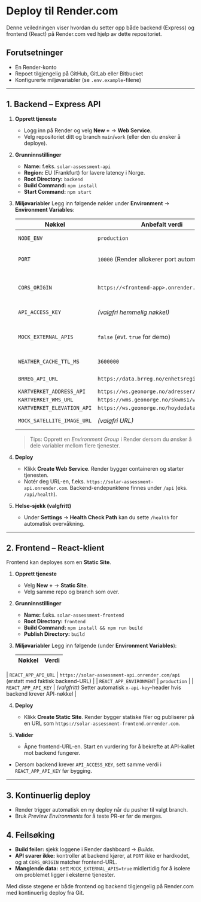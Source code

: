 # Deploy til Render.com

Denne veiledningen viser hvordan du setter opp både backend (Express) og frontend (React) på Render.com ved hjelp av dette repositoriet.

## Forutsetninger
- En Render-konto
- Repoet tilgjengelig på GitHub, GitLab eller Bitbucket
- Konfigurerte miljøvariabler (se `.env.example`-filene)

---

## 1. Backend – Express API

1. **Opprett tjeneste**
   - Logg inn på Render og velg **New +** → **Web Service**.
   - Velg repositoriet ditt og branch `main`/`work` (eller den du ønsker å deploye).

2. **Grunninnstillinger**
   - **Name:** f.eks. `solar-assessment-api`
   - **Region:** EU (Frankfurt) for lavere latency i Norge.
   - **Root Directory:** `backend`
   - **Build Command:** `npm install`
   - **Start Command:** `npm start`

3. **Miljøvariabler**
   Legg inn følgende nøkler under **Environment** → **Environment Variables**:
   
   | Nøkkel | Anbefalt verdi | Beskrivelse |
   | --- | --- | --- |
   | `NODE_ENV` | `production` | Setter produksjonsmodus |
   | `PORT` | `10000` (Render allokerer port automatisk) | Render overstyrer automatisk, men setter en default |
   | `CORS_ORIGIN` | `https://<frontend-app>.onrender.com` | Tillatt opprinnelse (legg til flere separert med komma) |
   | `API_ACCESS_KEY` | *(valgfri hemmelig nøkkel)* | Påkrevd for å låse API-et |
   | `MOCK_EXTERNAL_APIS` | `false` (evt. `true` for demo) | Om API-et skal bruke mock-data hvis eksterne tjenester feiler |
   | `WEATHER_CACHE_TTL_MS` | `3600000` | Cache-lengde for værdata |
   | `BRREG_API_URL` | `https://data.brreg.no/enhetsregisteret/api` | Kan endres ved behov |
   | `KARTVERKET_ADDRESS_API` | `https://ws.geonorge.no/adresser/v1` |  |
   | `KARTVERKET_WMS_URL` | `https://wms.geonorge.no/skwms1/wms.nib` |  |
   | `KARTVERKET_ELEVATION_API` | `https://ws.geonorge.no/hoydedata/v1` |  |
   | `MOCK_SATELLITE_IMAGE_URL` | *(valgfri URL)* | Bruk statisk bilde i mock-modus |

   > Tips: Opprett en *Environment Group* i Render dersom du ønsker å dele variabler mellom flere tjenester.

4. **Deploy**
   - Klikk **Create Web Service**. Render bygger containeren og starter tjenesten.
   - Notér deg URL-en, f.eks. `https://solar-assessment-api.onrender.com`. Backend-endepunktene finnes under `/api` (eks. `/api/health`).

5. **Helse-sjekk (valgfritt)**
   - Under **Settings** → **Health Check Path** kan du sette `/health` for automatisk overvåkning.

---

## 2. Frontend – React-klient

Frontend kan deployes som en **Static Site**.

1. **Opprett tjeneste**
   - Velg **New +** → **Static Site**.
   - Velg samme repo og branch som over.

2. **Grunninnstillinger**
   - **Name:** f.eks. `solar-assessment-frontend`
   - **Root Directory:** `frontend`
   - **Build Command:** `npm install && npm run build`
   - **Publish Directory:** `build`

3. **Miljøvariabler**
   Legg inn følgende (under **Environment Variables**):
   
   | Nøkkel | Verdi |
   | --- | --- |
| `REACT_APP_API_URL` | `https://solar-assessment-api.onrender.com/api` (erstatt med faktisk backend-URL) |
| `REACT_APP_ENVIRONMENT` | `production` |
| `REACT_APP_API_KEY` | *(valgfritt)* Setter automatisk `x-api-key`-header hvis backend krever API-nøkkel |

4. **Deploy**
   - Klikk **Create Static Site**. Render bygger statiske filer og publiserer på en URL som `https://solar-assessment-frontend.onrender.com`.

5. **Valider**
   - Åpne frontend-URL-en. Start en vurdering for å bekrefte at API-kallet mot backend fungerer.
- Dersom backend krever `API_ACCESS_KEY`, sett samme verdi i `REACT_APP_API_KEY` før bygging.

---

## 3. Kontinuerlig deploy
- Render trigger automatisk en ny deploy når du pusher til valgt branch.
- Bruk *Preview Environments* for å teste PR-er før de merges.

## 4. Feilsøking
- **Build feiler:** sjekk loggene i Render dashboard → *Builds*.
- **API svarer ikke:** kontroller at backend kjører, at `PORT` ikke er hardkodet, og at `CORS_ORIGIN` matcher frontend-URL.
- **Manglende data:** sett `MOCK_EXTERNAL_APIS=true` midlertidig for å isolere om problemet ligger i eksterne tjenester.

Med disse stegene er både frontend og backend tilgjengelig på Render.com med kontinuerlig deploy fra Git.

